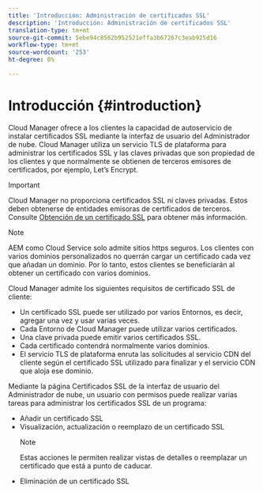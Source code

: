 ```yaml
---
title: 'Introducción: Administración de certificados SSL'
description: 'Introducción: Administración de certificados SSL'
translation-type: tm+mt
source-git-commit: 5ebe94c8562b952521effa3b67267c3eab925d16
workflow-type: tm+mt
source-wordcount: '253'
ht-degree: 0%

---
```



# Introducción {#introduction}

Cloud Manager ofrece a los clientes la capacidad de autoservicio de instalar certificados SSL mediante la interfaz de usuario del Administrador de nube. Cloud Manager utiliza un servicio TLS de plataforma para administrar los certificados SSL y las claves privadas que son propiedad de los clientes y que normalmente se obtienen de terceros emisores de certificados, por ejemplo, Let’s Encrypt.

>[!IMPORTANT]
>Cloud Manager no proporciona certificados SSL ni claves privadas. Estos deben obtenerse de entidades emisoras de certificados de terceros. Consulte [Obtención de un certificado SSL](/help/implementing/cloud-manager/managing-ssl-certifications/get-ssl-certificate.md) para obtener más información.

>[!NOTE]
>AEM como Cloud Service solo admite sitios https seguros. Los clientes con varios dominios personalizados no querrán cargar un certificado cada vez que añadan un dominio. Por lo tanto, estos clientes se beneficiarán al obtener un certificado con varios dominios.

Cloud Manager admite los siguientes requisitos de certificado SSL de cliente:

* Un certificado SSL puede ser utilizado por varios Entornos, es decir, agregar una vez y usar varias veces.
* Cada Entorno de Cloud Manager puede utilizar varios certificados.
* Una clave privada puede emitir varios certificados SSL.
* Cada certificado contendrá normalmente varios dominios.
* El servicio TLS de plataforma enruta las solicitudes al servicio CDN del cliente según el certificado SSL utilizado para finalizar y el servicio CDN que aloja ese dominio.

Mediante la página Certificados SSL de la interfaz de usuario del Administrador de nube, un usuario con permisos puede realizar varias tareas para administrar los certificados SSL de un programa:

* Añadir un certificado SSL
* Visualización, actualización o reemplazo de un certificado SSL
   >[!NOTE]
   >Estas acciones le permiten realizar vistas de detalles o reemplazar un certificado que está a punto de caducar.
* Eliminación de un certificado SSL